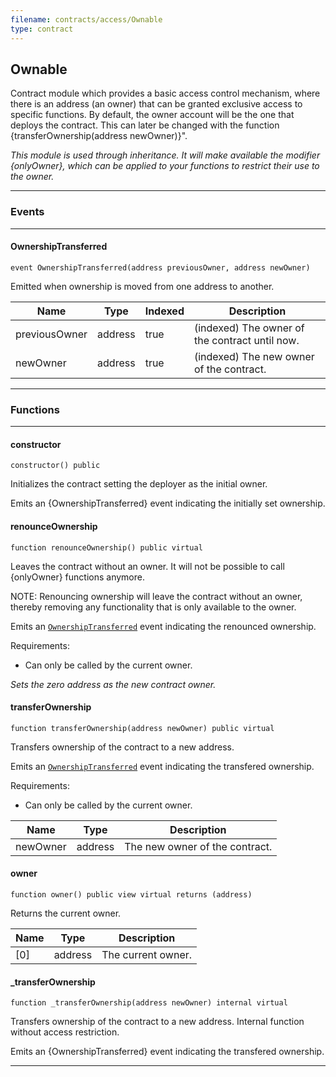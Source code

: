 ```yaml
---
filename: contracts/access/Ownable
type: contract
---
```

## Ownable

Contract module which provides a basic access control mechanism, where
there is an address (an owner) that can be granted exclusive access to specific functions.
By default, the owner account will be the one that deploys the contract. This
can later be changed with the function {transferOwnership(address newOwner)}".

_This module is used through inheritance. It will make available the modifier
{onlyOwner}, which can be applied to your functions to restrict their use to the owner._

***

### Events

***

#### OwnershipTransferred

```solidity
event OwnershipTransferred(address previousOwner, address newOwner)
```

Emitted when ownership is moved from one address to another.

| Name | Type | Indexed | Description |
| ---- | ---- | ------- | ----------- |
| previousOwner | address | true | (indexed) The owner of the contract until now. |
| newOwner | address | true | (indexed) The new owner of the contract. |

***

### Functions

***

#### constructor

```solidity
constructor() public
```

Initializes the contract setting the deployer as the initial owner.

Emits an {OwnershipTransferred} event indicating the initially set ownership.

#### renounceOwnership

```solidity
function renounceOwnership() public virtual
```

Leaves the contract without an owner. It will not be possible to call {onlyOwner} functions anymore.

NOTE: Renouncing ownership will leave the contract without an owner,
thereby removing any functionality that is only available to the owner.

Emits an [`OwnershipTransferred`](#ownershiptransferred) event indicating the renounced ownership.

Requirements:
- Can only be called by the current owner.

_Sets the zero address as the new contract owner._

#### transferOwnership

```solidity
function transferOwnership(address newOwner) public virtual
```

Transfers ownership of the contract to a new address.

Emits an [`OwnershipTransferred`](#ownershiptransferred) event indicating the transfered ownership.

Requirements:
- Can only be called by the current owner.

| Name | Type | Description |
| ---- | ---- | ----------- |
| newOwner | address | The new owner of the contract. |

#### owner

```solidity
function owner() public view virtual returns (address)
```

Returns the current owner.

| Name | Type | Description |
| ---- | ---- | ----------- |
| [0] | address | The current owner. |

#### _transferOwnership

```solidity
function _transferOwnership(address newOwner) internal virtual
```

Transfers ownership of the contract to a new address.
Internal function without access restriction.

Emits an {OwnershipTransferred} event indicating the transfered ownership.

***

